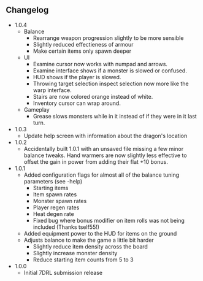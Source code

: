 Changelog
---------

* 1.0.4
	* Balance
		* Rearrange weapon progression slightly to be more sensible
		* Slightly reduced effectieness of armour
		* Make certain items only spawn deeper
	* UI
		* Examine cursor now works with numpad and arrows.
		* Examine interface shows if a monster is slowed or confused.
		* HUD shows if the player is slowed.
		* Throwing target selection inspect selection now more like the warp interface.
		* Stairs are now colored orange instead of white.
		* Inventory cursor can wrap around.
	* Gameplay
		* Grease slows monsters while in it instead of if they were in it last turn.
* 1.0.3
	* Update help screen with information about the dragon's location
* 1.0.2
	* Accidentally built 1.0.1 with an unsaved file missing a few minor balance tweaks. Hand warmers are now slightly less effective to offset the gain in power from adding their flat +10 bonus.
* 1.0.1
	* Added configuration flags for almost all of the balance tuning parameters (see -help)
		* Starting items
		* Item spawn rates
		* Monster spawn rates
		* Player regen rates
		* Heat degen rate
		* Fixed bug where bonus modifier on item rolls was not being included (Thanks tself55!)
	* Added equipment power to the HUD for items on the ground
	* Adjusts balance to make the game a little bit harder
		* Slightly reduce item density across the board
		* Slightly increase monster density
		* Reduce starting item counts from 5 to 3
* 1.0.0
	* Initial 7DRL submission release
